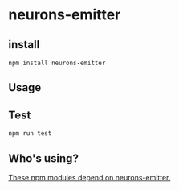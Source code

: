 # neurons-emitter

## install

```
npm install neurons-emitter
```

## Usage

## Test

```
npm run test
```

## Who's using?

[These npm modules depend on neurons-emitter.](https://www.npmjs.com/browse/depended/neurons-emitter)

